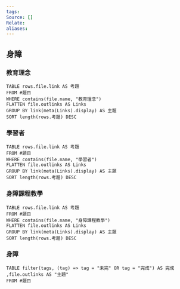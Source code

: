 ```yaml
---
tags: 
Source: []
Relate: 
aliases:
---
```

## 身障
### 教育理念

```dataview
TABLE rows.file.link AS 考題
FROM #題目
WHERE contains(file.name, "教育理念")
FLATTEN file.outlinks AS Links
GROUP BY link(meta(Links).display) AS 主題
SORT length(rows.考題) DESC
```

### 學習者

```dataview
TABLE rows.file.link AS 考題
FROM #題目
WHERE contains(file.name, "學習者")
FLATTEN file.outlinks AS Links
GROUP BY link(meta(Links).display) AS 主題
SORT length(rows.考題) DESC
```

### 身障課程教學

```dataview
TABLE rows.file.link AS 考題
FROM #題目
WHERE contains(file.name, "身障課程教學")
FLATTEN file.outlinks AS Links
GROUP BY link(meta(Links).display) AS 主題
SORT length(rows.考題) DESC
```

### 身障 
```dataview
TABLE filter(tags, (tag) => tag = "未完" OR tag = "完成") AS 完成 ,file.outlinks AS "主題"
FROM #題目 
```
